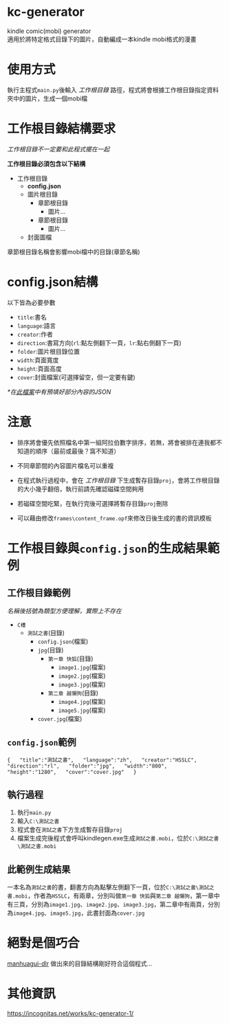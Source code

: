 # kc-generator
kindle comic(mobi) generator  
適用於將特定格式目錄下的圖片，自動編成一本kindle mobi格式的漫畫

使用方式
===
執行主程式`main.py`後輸入 _工作根目錄_ 路徑，程式將會根據工作根目錄指定資料夾中的圖片，生成一個mobi檔

工作根目錄結構要求
===
_工作根目錄不一定要和此程式擺在一起_

**工作根目錄必須包含以下結構**

* 工作根目錄
  * **config.json**
  * 圖片根目錄
    * 章節根目錄
      * 圖片...
    * 章節根目錄
      * 圖片...
  * 封面圖檔

章節根目錄名稱會影響mobi檔中的目錄(章節名稱)

config.json結構
===
以下皆為必要參數

* `title`:書名
* `language`:語言
* `creator`:作者
* `direction`:書寫方向(`rl`:點左側翻下一頁，`lr`:點右側翻下一頁)
* `folder`:圖片根目錄位置
* `width`:頁面寬度
* `height`:頁面高度
* `cover`:封面檔案(可選擇留空，但一定要有鍵)

_*在[此檔案](https://github.com/HSSLC/kc-generator/blob/master/config.json)中有預填好部分內容的JSON_

注意
===
* 排序將會優先依照檔名中第一組阿拉伯數字排序，若無，將會被排在連我都不知道的順序（最前或最後？窩不知道）

* 不同章節間的內容圖片檔名可以重複

* 在程式執行過程中，會在 _工作根目錄_ 下生成暫存目錄`proj`，會將工作根目錄的大小幾乎翻倍，執行前請先確認磁碟空間夠用

* 若磁碟空間吃緊，在執行完後可選擇將暫存目錄`proj`刪除

* 可以藉由修改`frames\content_frame.opf`來修改日後生成的書的資訊模板

工作根目錄與`config.json`的生成結果範例
===

## 工作根目錄範例
_名稱後括號為類型方便理解，實際上不存在_
* `C槽`
  * `測試之書`(目錄)
    * `config.json`(檔案)
    * `jpg`(目錄)
      * `第一章 快狐`(目錄)
        * `image1.jpg`(檔案)
        * `image2.jpg`(檔案)
        * `image3.jpg`(檔案)
      * `第二章 越懶狗`(目錄)
        * `image4.jpg`(檔案)
        * `image5.jpg`(檔案)
    * `cover.jpg`(檔案)

## `config.json`範例
`
{  
  "title":"測試之書",  
  "language":"zh",  
  "creator":"HSSLC",  
  "direction":"rl",  
  "folder":"jpg",  
  "width":"800",  
  "height":"1280",  
  "cover":"cover.jpg"  
}  
`
## 執行過程
1. 執行`main.py`
2. 輸入`C:\測試之書`
3. 程式會在`測試之書`下方生成暫存目錄`proj`
4. 檔案生成完後程式會呼叫kindlegen.exe生成`測試之書.mobi`，位於`C:\測試之書\測試之書.mobi`

## 此範例生成結果
一本名為`測試之書`的書，翻書方向為點擊左側翻下一頁，位於`C:\測試之書\測試之書.mobi`，作者為`HSSLC`，有兩章，分別叫做`第一章 快狐`與`第二章 越懶狗`，第一章中有三頁，分別為`image1.jpg`、`image2.jpg`、`image3.jpg`，第二章中有兩頁，分別為`image4.jpg`、`image5.jpg`，此書封面為`cover.jpg`

絕對是個巧合
===
[manhuagui-dlr](https://github.com/HSSLC/manhuagui-dlr) 做出來的目錄結構剛好符合這個程式...

# 其他資訊
https://incognitas.net/works/kc-generator-1/
